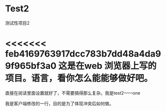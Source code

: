 # Test2
测试性项目2

<<<<<<< feb4169763917dcc783b7dd48a4da99f965bf3a0
这是在web 浏览器上写的项目。语言，看你怎么能能够做好吧。
=======
直接在阅读里面设置就好了，不需要搞得那么复杂。我是test2——one

我是客户端修改的一行，目的是为了体现冲突后如何做。
